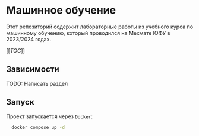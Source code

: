 # Машинное обучение

Этот репозиторий содержит лабораторные работы из учебного курса по машинному обучению, который проводился на Мехмате ЮФУ в 2023/2024 годах.

[[_TOC_]]

## Зависимости

TODO: Написать раздел

## Запуск

Проект запускается через `Docker`:

```bash
  docker compose up -d
```
